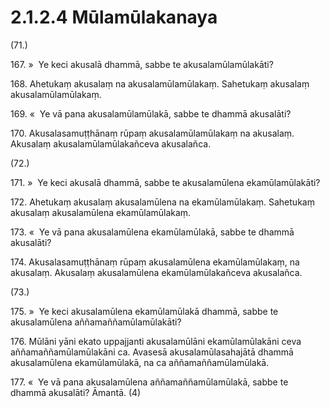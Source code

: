 

# 2.1.2.4 Mūlamūlakanaya





(71.)

167\. »  Ye keci akusalā dhammā, sabbe te akusalamūlamūlakāti?

168\. Ahetukaṃ akusalaṃ na akusalamūlamūlakaṃ. Sahetukaṃ akusalaṃ akusalamūlamūlakaṃ.

169\. «  Ye vā pana akusalamūlamūlakā, sabbe te dhammā akusalāti?

170\. Akusalasamuṭṭhānaṃ rūpaṃ akusalamūlamūlakaṃ na akusalaṃ. Akusalaṃ akusalamūlamūlakañceva akusalañca.

(72.)

171\. »  Ye keci akusalā dhammā, sabbe te akusalamūlena ekamūlamūlakāti?

172\. Ahetukaṃ akusalaṃ akusalamūlena na ekamūlamūlakaṃ. Sahetukaṃ akusalaṃ akusalamūlena ekamūlamūlakaṃ.

173\. «  Ye vā pana akusalamūlena ekamūlamūlakā, sabbe te dhammā akusalāti?

174\. Akusalasamuṭṭhānaṃ rūpaṃ akusalamūlena ekamūlamūlakaṃ, na akusalaṃ. Akusalaṃ akusalamūlena ekamūlamūlakañceva akusalañca.

(73.)

175\. »  Ye keci akusalamūlena ekamūlamūlakā dhammā, sabbe te akusalamūlena aññamaññamūlamūlakāti?

176\. Mūlāni yāni ekato uppajjanti akusalamūlāni ekamūlamūlakāni ceva aññamaññamūlamūlakāni ca. Avasesā akusalamūlasahajātā dhammā akusalamūlena ekamūlamūlakā, na ca aññamaññamūlamūlakā.

177\. «  Ye vā pana akusalamūlena aññamaññamūlamūlakā, sabbe te dhammā akusalāti? Āmantā. (4)



